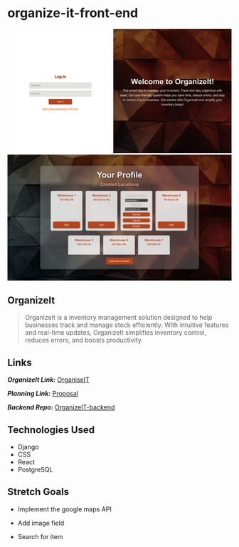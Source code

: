 # organize-it-front-end

![OrganizeIt](./src/assets/login-page.png)
![OrganizeIt](./src/assets/profile-page.png)

## OrganizeIt

> OrganizeIt is a inventory management solution designed to help businesses track and manage stock efficiently. With intuitive features and real-time updates, OrganizeIt simplifies inventory control, reduces errors, and boosts productivity.

## Links

***OrganizeIt Link:*** [OrganiseIT](https://admirable-cranachan-fb11f5.netlify.app/)

***Planning Link:*** [Proposal](https://trello.com/invite/b/66e44ac12dfbd67bdb0cc3d4/ATTI4f9b82867f029411b5b7f336bfaac1a826CFCE5A/final-project)

***Backend Repo:*** [OrganizeIT-backend](https://github.com/RobertAFranco/OrganizeIT-backend/tree/dev)


## Technologies Used
- Django
- CSS
- React
- PostgreSQL


## Stretch Goals

- Implement the google maps API

- Add image field

- Search for item


